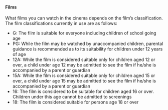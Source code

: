 ####  **Films**

What films you can watch in the cinema depends on the film’s classification.
The film classifications currently in use are as follows:

  * G: The film is suitable for everyone including children of school going age 
  * PG: While the film may be watched by unaccompanied children, parental guidance is recommended as to its suitability for children under 12 years of age 
  * 12A: While the film is considered suitable only for children aged 12 or over, a child under age 12 may be admitted to see the film if he/she is accompanied by a parent or guardian 
  * 15A: While the film is considered suitable only for children aged 15 or over, a child under age 15 may be admitted to see the film if he/she is accompanied by a parent or guardian 
  * 16: The film is considered to be suitable for children aged 16 or over. Children under this age cannot be admitted to screenings 
  * 18: The film is considered suitable for persons age 18 or over 
